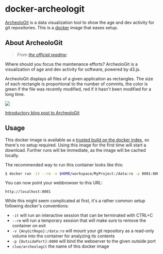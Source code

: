 # docker-archeologit

[ArcheoloGit](https://github.com/marmelab/ArcheoloGit) is a data visualization tool
to show the age and dev activity for git repositories.
This is a [docker](https://www.docker.io) image that eases setup.

## About ArcheoloGit

> *From [the official readme](https://github.com/marmelab/ArcheoloGit#readme):*

Where should you focus the maintenance efforts?
ArcheoloGit is a visualization of age and dev activity for software, powered by d3.js.

ArcheoloGit displays all files of a given application as rectangles.
The size of each rectangle is proportional to the number of commits,
the color is green if the file was recently modified,
red if it hasn't been modified for a long time.

![](http://marmelab.com/images/blog/nav.gif)

[Introductory blog post to ArcheoloGit](http://marmelab.com/blog/2014/05/15/archeologit.html)

## Usage

This docker image is available as a [trusted build on the docker index](https://index.docker.io/u/clue/archeologit/),
so there's no setup required.
Using this image for the first time will start a download.
Further runs will be immediate, as the image will be cached locally.

The recommended way to run this container looks like this:

```bash
$ docker run -it --rm -v $HOME/workspace/MyProject:/data:ro -p 8001:8000 clue/archeologit
```

You can now point your webbrowser to this URL:

```
http://localhost:8001
```

While this might seem complicated at first, it's a rather common setup following docker's conventions:

* `-it` will run an interactive session that can be terminated with CTRL+C
* `--rm` will run a temporary session that will make sure to remove the container on exit
* `-v {AnyGitRepo}:/data:ro` will mount your git repository as a read-only volume into the container for analyzing its contents
* `-p {OutsidePort}:8000` will bind the webserver to the given outside port
* `clue/archeologit` the name of this docker image
